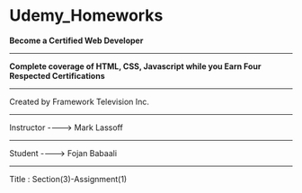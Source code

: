 # Udemy_Homeworks
**Become a Certified Web Developer**
_______________________________________________________________________________________
**Complete coverage of HTML, CSS, Javascript while you Earn Four Respected Certifications**
_______________________________________________________________________________________
Created by Framework Television Inc. 
_______________________________________________________________________________________
Instructor ----> Mark Lassoff
_______________________________________________________________________________________
Student    ----> Fojan Babaali
_______________________________________________________________________________________
Title : Section(3)-Assignment(1)


